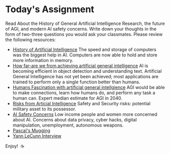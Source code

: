 # Today's Assignment

Read About the History of General Artificial Intelligence Research, the future of AGI, and modern AI safety concerns. Write down your thoughts in the form of two-three questions you would ask your classmates. Please review the following resources:

* [History of Artificial Intelligence](http://sitn.hms.harvard.edu/flash/2017/history-artificial-intelligence/)
The speed and storage of computers was the biggest help in AI. Computers are now able to hold and store more information in memory.
* [How far-are we from achieving artificial general intelligence](https://www.forbes.com/sites/cognitiveworld/2019/06/10/how-far-are-we-from-achieving-artificial-general-intelligence/#e8aa1876dc4d)
AI is becoming efficient in object detection and understanding text. Artificial General Intelligence has not yet been achieved; most applications are trained to perform only a single function better than humans. 
* [Humans Fascination with artificial general intellgience](https://www.informationweek.com/big-data/ai-machine-learning/humans-fascination-with-artificial-general-intelligence/a/d-id/1334885) 
AGI would be able to make connections, learn how humans do, and perform any task a human can. Expert median estimate for AGI in 2040.
* [Risks from Articial Intelligence](https://www.cser.ac.uk/research/risks-from-artificial-intelligence/) 
Safety and Security risks: potential military asset to its possessor.
* [AI Safety Concerns](https://www.vox.com/future-perfect/2019/1/9/18174081/fhi-govai-ai-safety-american-public-worried-ai-catastrophe)
Low income people and women more concerned about AI. Concerns about data privacy, cyber hacks, digital manipulation, unemployment, autonomous weapons. 
* [Pascal's Mugging](https://www.youtube.com/watch?v=JRuNA2eK7w0)
* [Yann LeCunn Interview](https://www.youtube.com/watch?v=SGSOCuByo24)

Enjoy!  :coffee:
